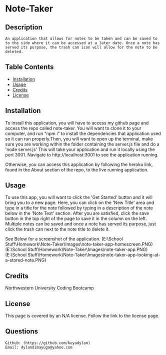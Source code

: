   # Note-Taker

  ## Description
    An application that allows for notes to be taken and can be saved to to the side where it can be accessed at a later date. Once a note has served its purpose, the trash can icon will allow for the note to be deleted.
    
  ## Table Contents
  
  - [Installation](#installation)
  - [Usage](#usage)
  - [Credits](#credits)
  - [License](#license)
  
  ## Installation
  To install this application, you will have to access my github page and access the repo called note-taker. You will want to clone it to your computer, and run "npm i" to install the dependencies that application used so it can run properly.Then, you will want to open up the terminal, make sure you are working within the folder containing the server.js file and do a 'node server.js' This will take your application and run it locally using the port 3001. Navigate to http://localhost:3001 to see the application running. 

  Otherwise, you can access this application by following the heroku link, found in the About section of the repo, to the live running application. 
  
  ## Usage
  To use this app, you will want to click the 'Get Started' button and it will bring you to a new page. Here, you can click on the 'New Title' area and type in a title for the note followed by typing in a description of the note below in the 'Note Text' section. After you are satisfied, click the save button in the top right of the page to save it in the column on the left. Multiple notes can be saved and once a note has served its purpose, just click the trash can next to the note title to delete it. 

  See Below for a screenshot of the application.
  (E:\School Stuff\Homework\Note-Taker\Images\note-taker-app-homescreen.PNG)
  (E:\School Stuff\Homework\Note-Taker\Images\note-taker-app.PNG)
  (E:\School Stuff\Homework\Note-Taker\Images\note-taker-app-looking-at-a-stored-note.PNG)


  ## Credits
  Northwestern University Coding Bootcamp

  ## License
  This page is covered by an N/A license. Follow the link to the license page.
  
  

  ## Questions
    Github: (https://github.com/kuyadylan)
    Email: dylandimayuga@yahoo.com